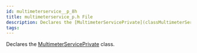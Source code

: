 ```yaml
---
id: multimeterservice__p_8h
title: multimeterservice_p.h File
description: Declares the [MultimeterServicePrivate](classMultimeterServicePrivate) class.
tags:
---
```

Declares the [MultimeterServicePrivate](classMultimeterServicePrivate) class.




